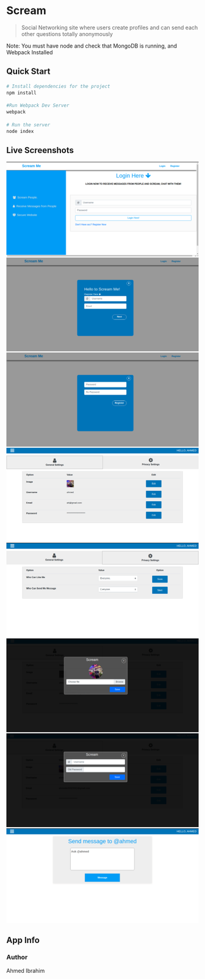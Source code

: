 # Scream

> Social Networking site where users create profiles and can send each other questions totally anonymously

Note: You must have node and check that MongoDB is running, and Webpack Installed

## Quick Start

```bash
# Install dependencies for the project
npm install

#Run Webpack Dev Server
webpack

# Run the server
node index

```

## Live Screenshots
![alt text](https://github.com/ahmedibrahim404/scream/blob/main/live_screenshots/1.png?raw=true)
![alt text](https://github.com/ahmedibrahim404/scream/blob/main/live_screenshots/2.png?raw=true)
![alt text](https://github.com/ahmedibrahim404/scream/blob/main/live_screenshots/3.png?raw=true)
![alt text](https://github.com/ahmedibrahim404/scream/blob/main/live_screenshots/4.png?raw=true)
![alt text](https://github.com/ahmedibrahim404/scream/blob/main/live_screenshots/5.png?raw=true)
![alt text](https://github.com/ahmedibrahim404/scream/blob/main/live_screenshots/6.png?raw=true)
![alt text](https://github.com/ahmedibrahim404/scream/blob/main/live_screenshots/7.png?raw=true)
![alt text](https://github.com/ahmedibrahim404/scream/blob/main/live_screenshots/8.png?raw=true)



## App Info

### Author
Ahmed Ibrahim

